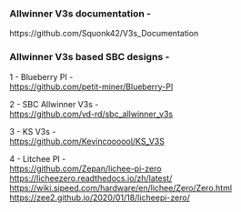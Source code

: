 <h3> Allwinner V3s documentation - </h3> 
https://github.com/Squonk42/V3s_Documentation

<br>
<h3>Allwinner V3s based SBC designs - </h3>

1 - Blueberry PI -<br>
 https://github.com/petit-miner/Blueberry-PI

2 - SBC Allwinner V3s -<br> 
 https://github.com/vd-rd/sbc_allwinner_v3s

3 - KS V3s -<br>
 https://github.com/Kevincoooool/KS_V3S

4 - Litchee PI -<br>
 https://github.com/Zepan/lichee-pi-zero <br>
 https://licheezero.readthedocs.io/zh/latest/ <br>
 https://wiki.sipeed.com/hardware/en/lichee/Zero/Zero.html <br>
 https://zee2.github.io/2020/01/18/licheepi-zero/ <br>

